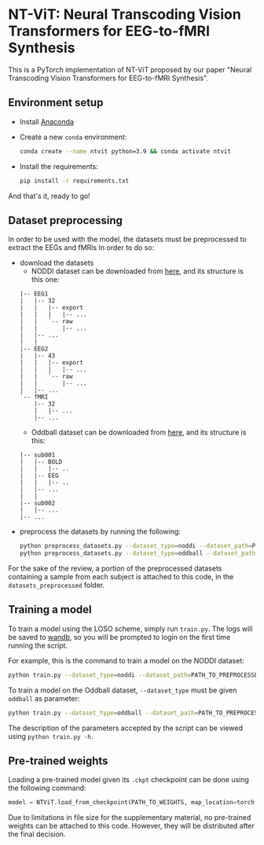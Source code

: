 # NT-ViT: Neural Transcoding Vision Transformers for EEG-to-fMRI Synthesis

This is a PyTorch implementation of NT-ViT proposed by our paper "Neural Transcoding Vision Transformers for EEG-to-fMRI Synthesis".

## Environment setup
- Install [Anaconda](https://www.anaconda.com/download)

- Create a new `conda` environment:
    ```bash
    conda create --name ntvit python=3.9 && conda activate ntvit
    ```
- Install the requirements:
    ```bash
    pip install -r requirements.txt
    ```
And that's it, ready to go!

## Dataset preprocessing
In order to be used with the model, the datasets must be preprocessed to extract the EEGs and fMRIs
In order to do so:
- download the datasets
    - NODDI dataset can be downloaded from [here](https://osf.io/94c5t/), and its structure is this one:
    ```
    |-- EEG1
    |   |-- 32
    |   |   |-- export
    |   |   |   |-- ...
    |   |   `-- raw
    |   |       |-- ...
    |   |-- ...
    |   |  
    |-- EEG2
    |   |-- 43
    |   |   |-- export
    |   |   |   |-- ...
    |   |   `-- raw
    |   |       |-- ...
    |   |-- ...
    `-- fMRI
        |-- 32
        |   |-- ...
        |-- ...
    ```
    - Oddball dataset can be downloaded from [here](https://openneuro.org/datasets/ds000116/versions/00003), and its structure is this:
    ```
    |-- sub001
    |   |-- BOLD
    |   |   |-- ..
    |   |-- EEG
    |   |   |-- ..
    |   |-- ...
    |   |  
    |-- sub002
    |   |-- ...
    |-- ...
    ```
- preprocess the datasets by running the following:
    ```bash 
    python preprocess_datasets.py --dataset_type=noddi --dataset_path=PATH_TO_DATASET --output_path=PATH_TO_PREPROCESSED_DATASET;
    python preprocess_datasets.py --dataset_type=oddball --dataset_path=PATH_TO_DATASET --output_path=PATH_TO_PREPROCESSED_DATASET
    ```
For the sake of the review, a portion of the preprocessed datasets containing a sample from each subject is attached to this code, in the `datasets_preprocessed` folder. 

## Training a model
To train a model using the LOSO scheme, simply run `train.py`. 
The logs will be saved to [wandb](wandb.ai), so you will be prompted to login on the first time running the script.

For example, this is the command to train a model on the NODDI dataset:
```bash
python train.py --dataset_type=noddi --dataset_path=PATH_TO_PREPROCESSED_DATASET --use_domain_matching
```
To train a model on the Oddball dataset, `--dataset_type` must be given `oddball` as parameter:
```bash
python train.py --dataset_type=oddball --dataset_path=PATH_TO_PREPROCESSED_DATASET --use_domain_matching
```

The description of the parameters accepted by the script can be viewed using `python train.py -h`.

## Pre-trained weights
Loading a pre-trained model given its `.ckpt` checkpoint can be done using the following command:
```python
model = NTViT.load_from_checkpoint(PATH_TO_WEIGHTS, map_location=torch.device('cpu'))
```
Due to limitations in file size for the supplementary material, no pre-trained weights can be attached to this code.
However, they will be distributed after the final decision.